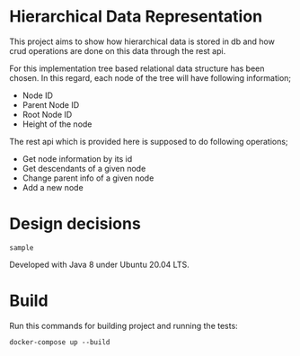 # Hierarchical Data Representation

This project aims to show how hierarchical data is stored in db and how crud operations are done on this data through the rest api.

For this implementation tree based relational data structure has been chosen. In this regard, each node of the tree
will have following information;

- Node ID
- Parent Node ID
- Root Node ID
- Height of the node

The rest api which is provided here is supposed to do following operations;

- Get node information by its id
- Get descendants of a given node
- Change parent info of a given node
- Add a new node

# Design decisions

```
sample
```



Developed with Java 8 under Ubuntu 20.04 LTS.

# Build

Run this commands for building project and running the tests:
```
docker-compose up --build
```

